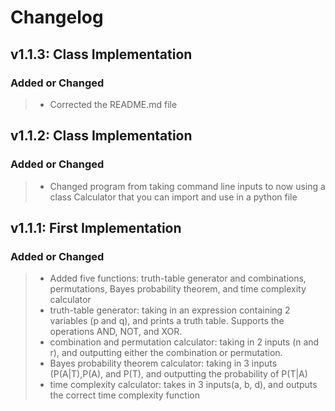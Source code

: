 # Changelog

## v1.1.3: Class Implementation
### Added or Changed
> - Corrected the README.md file

## v1.1.2: Class Implementation
### Added or Changed
> - Changed program from taking command line inputs to now using a class Calculator that you can import and use in a python file

## v1.1.1: First Implementation
### Added or Changed
> - Added five functions: truth-table generator and combinations, permutations, Bayes probability theorem, and time complexity calculator
> - truth-table generator: taking in an expression containing 2 variables (p and q), and prints a truth table. Supports the operations AND, NOT, and XOR. 
> - combination and permutation calculator: taking in 2 inputs (n and r), and outputting either the combination or permutation.
> - Bayes probability theorem calculator: taking in 3 inputs (P(A|T),P(A), and P(T), and outputting the probability of P(T|A)
> - time complexity calculator: takes in 3 inputs(a, b, d), and outputs the correct time complexity function

